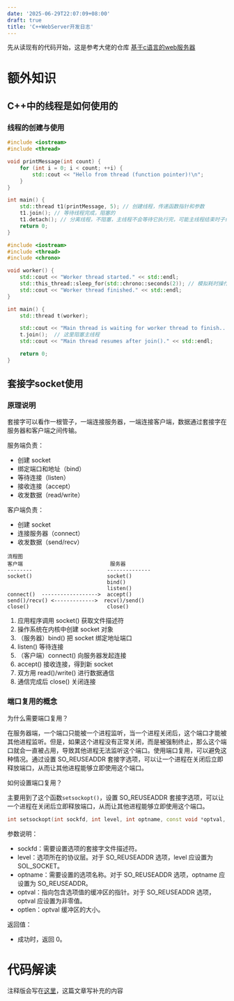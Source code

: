 ```yaml
---
date: '2025-06-29T22:07:09+08:00'
draft: true
title: 'C++WebServer开发日志'
---
```


先从读现有的代码开始，这是参考大佬的仓库
[基于c语言的web服务器](https://github.com/forthespada/MyPoorWebServer)

# 额外知识

## C++中的线程是如何使用的

### 线程的创建与使用

```cpp
#include <iostream>
#include <thread>

void printMessage(int count) {
    for (int i = 0; i < count; ++i) {
        std::cout << "Hello from thread (function pointer)!\n";
    }
}

int main() {
    std::thread t1(printMessage, 5); // 创建线程，传递函数指针和参数
    t1.join(); // 等待线程完成，阻塞的
    t1.detach(); // 分离线程，不阻塞，主线程不会等待它执行完，可能主线程结束时子线程还在跑，甚至被杀死
    return 0;
}
```

```cpp
#include <iostream>
#include <thread>
#include <chrono>

void worker() {
    std::cout << "Worker thread started." << std::endl;
    std::this_thread::sleep_for(std::chrono::seconds(2)); // 模拟耗时操作
    std::cout << "Worker thread finished." << std::endl;
}

int main() {
    std::thread t(worker);

    std::cout << "Main thread is waiting for worker thread to finish..." << std::endl;
    t.join();  // 这里阻塞主线程
    std::cout << "Main thread resumes after join()." << std::endl;

    return 0;
}
```

## 套接字socket使用

### 原理说明

套接字可以看作一根管子，一端连接服务器，一端连接客户端，数据通过套接字在服务器和客户端之间传输。

服务端负责：
- 创建 socket
- 绑定端口和地址（bind）
- 等待连接（listen）
- 接收连接（accept）
- 收发数据（read/write）

客户端负责：
- 创建 socket
- 连接服务器（connect）
- 收发数据（send/recv）

```
流程图
客户端                            服务器
--------                        --------------
socket()                        socket()
                                bind()
                                listen()
connect()  ------------------>  accept()
send()/recv() <------------->  recv()/send()
close()                         close()
```

1. 应用程序调用 socket() 获取文件描述符
2. 操作系统在内核中创建 socket 对象
3. （服务器）bind() 把 socket 绑定地址端口
4. listen() 等待连接
5. （客户端）connect() 向服务器发起连接
6. accept() 接收连接，得到新 socket
7. 双方用 read()/write() 进行数据通信
8. 通信完成后 close() 关闭连接

### 端口复用的概念

为什么需要端口复用？

在服务器端，一个端口只能被一个进程监听，当一个进程关闭后，这个端口才能被其他进程监听。但是，如果这个进程没有正常关闭，而是被强制终止，那么这个端口就会一直被占用，导致其他进程无法监听这个端口。使用端口复用，可以避免这种情况。通过设置 SO_REUSEADDR 套接字选项，可以让一个进程在关闭后立即释放端口，从而让其他进程能够立即使用这个端口。

如何设置端口复用？

主要用到了这个函数`setsockopt()`，设置 SO_REUSEADDR 套接字选项，可以让一个进程在关闭后立即释放端口，从而让其他进程能够立即使用这个端口。

```cpp
int setsockopt(int sockfd, int level, int optname, const void *optval, socklen_t optlen);
```
参数说明：
- sockfd：需要设置选项的套接字文件描述符。
- level：选项所在的协议层。对于 SO_REUSEADDR 选项，level 应设置为 SOL_SOCKET。
- optname：需要设置的选项名称。对于 SO_REUSEADDR 选项，optname 应设置为 SO_REUSEADDR。
- optval：指向包含选项值的缓冲区的指针。对于 SO_REUSEADDR 选项，optval 应设置为非零值。
- optlen：optval 缓冲区的大小。

返回值：
- 成功时，返回 0。



# 代码解读

注释版会写在[这里](https://github.com/wwwTwilight/myCppWebServer.git)，这篇文章写补充的内容
